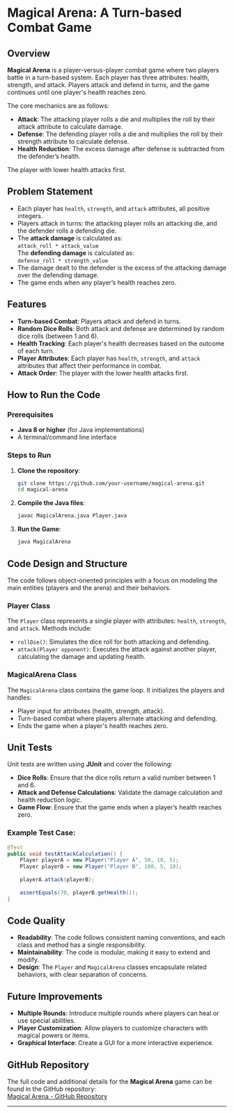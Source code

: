 # Magical Arena: A Turn-based Combat Game

## Overview

**Magical Arena** is a player-versus-player combat game where two players battle in a turn-based system. Each player has three attributes: health, strength, and attack. Players attack and defend in turns, and the game continues until one player's health reaches zero.

The core mechanics are as follows:
- **Attack**: The attacking player rolls a die and multiplies the roll by their attack attribute to calculate damage.
- **Defense**: The defending player rolls a die and multiplies the roll by their strength attribute to calculate defense.
- **Health Reduction**: The excess damage after defense is subtracted from the defender’s health.

The player with lower health attacks first.

## Problem Statement

- Each player has `health`, `strength`, and `attack` attributes, all positive integers.
- Players attack in turns: the attacking player rolls an attacking die, and the defender rolls a defending die.
- The **attack damage** is calculated as:  
  `attack_roll * attack_value`  
  The **defending damage** is calculated as:  
  `defense_roll * strength_value`
- The damage dealt to the defender is the excess of the attacking damage over the defending damage.
- The game ends when any player’s health reaches zero.

## Features

- **Turn-based Combat**: Players attack and defend in turns.
- **Random Dice Rolls**: Both attack and defense are determined by random dice rolls (between 1 and 6).
- **Health Tracking**: Each player's health decreases based on the outcome of each turn.
- **Player Attributes**: Each player has `health`, `strength`, and `attack` attributes that affect their performance in combat.
- **Attack Order**: The player with the lower health attacks first.

## How to Run the Code

### Prerequisites

- **Java 8 or higher** (for Java implementations)
- A terminal/command line interface

### Steps to Run

1. **Clone the repository**:
   ```bash
   git clone https://github.com/your-username/magical-arena.git
   cd magical-arena
   ```

2. **Compile the Java files**:
   ```bash
   javac MagicalArena.java Player.java
   ```

3. **Run the Game**:
   ```bash
   java MagicalArena
   ```

## Code Design and Structure

The code follows object-oriented principles with a focus on modeling the main entities (players and the arena) and their behaviors.

### **Player Class**

The `Player` class represents a single player with attributes: `health`, `strength`, and `attack`. Methods include:
- `rollDie()`: Simulates the dice roll for both attacking and defending.
- `attack(Player opponent)`: Executes the attack against another player, calculating the damage and updating health.

### **MagicalArena Class**

The `MagicalArena` class contains the game loop. It initializes the players and handles:
- Player input for attributes (health, strength, attack).
- Turn-based combat where players alternate attacking and defending.
- Ends the game when a player's health reaches zero.

## Unit Tests

Unit tests are written using **JUnit** and cover the following:
- **Dice Rolls**: Ensure that the dice rolls return a valid number between 1 and 6.
- **Attack and Defense Calculations**: Validate the damage calculation and health reduction logic.
- **Game Flow**: Ensure that the game ends when a player’s health reaches zero.

### Example Test Case:

```java
@Test
public void testAttackCalculation() {
    Player playerA = new Player("Player A", 50, 10, 5);
    Player playerB = new Player("Player B", 100, 5, 10);
    
    playerA.attack(playerB);
    
    assertEquals(70, playerB.getHealth());
}
```

## Code Quality

- **Readability**: The code follows consistent naming conventions, and each class and method has a single responsibility.
- **Maintainability**: The code is modular, making it easy to extend and modify.
- **Design**: The `Player` and `MagicalArena` classes encapsulate related behaviors, with clear separation of concerns.

## Future Improvements

- **Multiple Rounds**: Introduce multiple rounds where players can heal or use special abilities.
- **Player Customization**: Allow players to customize characters with magical powers or items.
- **Graphical Interface**: Create a GUI for a more interactive experience.

## GitHub Repository

The full code and additional details for the **Magical Arena** game can be found in the GitHub repository:  
[Magical Arena - GitHub Repository]((https://github.com/theadarshh))

---
